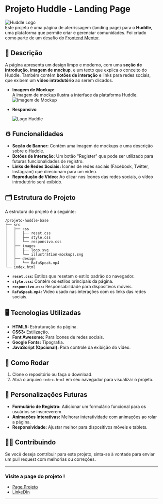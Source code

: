 # Projeto Huddle - Landing Page

![Huddle Logo](../frontend-mentor-devquest/src/images/logo.svg)  
Este projeto é uma página de aterrissagem (landing page) para o **Huddle**, uma plataforma que permite criar e gerenciar comunidades. Foi criado como parte de um desafio do [Frontend Mentor](https://www.frontendmentor.io/challenges/huddle-landing-page-with-a-single-introductory-section-B_2Wvxgi0/hub).

## 📄 Descrição

A página apresenta um design limpo e moderno, com uma **seção de introdução**, **imagem de mockup**, e um texto que explica o conceito do Huddle. Também contém **botões de interação** e links para redes sociais, que exibem um **vídeo introdutório** ao serem clicados.

- **Imagem de Mockup:**  
  A imagem de mockup ilustra a interface da plataforma Huddle.  
  ![Imagem de Mockup](../frontend-mentor-devquest/src/design/active-states.jpg)
  
- **Responsivo**  


  ![Logo Huddle](../frontend-mentor-devquest/src/design/mobile-design.jpg)

## ⚙️ Funcionalidades

- **Seção de Banner:** Contém uma imagem de mockups e uma descrição sobre o Huddle.
- **Botões de Interação:** Um botão "Register" que pode ser utilizado para futuras funcionalidades de registro.
- **Links de Redes Sociais:** Ícones de redes sociais (Facebook, Twitter, Instagram) que direcionam para um vídeo.
- **Reprodução de Vídeo:** Ao clicar nos ícones das redes sociais, o vídeo introdutório será exibido.

## 🗂️ Estrutura do Projeto

A estrutura do projeto é a seguinte:

```
/projeto-huddle-base
├── src
│   ├── css
│   │   ├── reset.css
│   │   ├── style.css
│   │   └── responsivo.css
│   ├── images
│   │   ├── logo.svg
│   │   └── illustration-mockups.svg
│   ├── design
│   │   └── RafaSpeak.mp4
└── index.html
```

- **`reset.css`:** Estilos que resetam o estilo padrão do navegador.
- **`style.css`:** Contém os estilos principais da página.
- **`responsivo.css`:** Responsabilidade para dispositivos móveis.
- **`RafaSpeak.mp4`:** Vídeo usado nas interações com os links das redes sociais.

## 🖥️ Tecnologias Utilizadas

- **HTML5:** Estruturação da página.
- **CSS3:** Estilização.
- **Font Awesome:** Para ícones de redes sociais.
- **Google Fonts:** Tipografia.
- **JavaScript (Opcional):** Para controle da exibição do vídeo.

## 🚀 Como Rodar

1. Clone o repositório ou faça o download.
2. Abra o arquivo `index.html` em seu navegador para visualizar o projeto.

## 🔧 Personalizações Futuras

- **Formulário de Registro:** Adicionar um formulário funcional para os usuários se inscreverem.
- **Animações Interativas:** Melhorar interatividade com animações ao rolar a página.
- **Responsividade:** Ajustar melhor para dispositivos móveis e tablets.

## 👨‍💻 Contribuindo

Se você deseja contribuir para este projeto, sinta-se à vontade para enviar um pull request com melhorias ou correções.

---

### Visite a page do projeto !

- [Page Projeto](https://rafaspeak.github.io/frontend-mentor-devquest/)
- [LinkeDIn](https://www.linkedin.com/in/rafaeldoros%C3%A1rio/)

---


